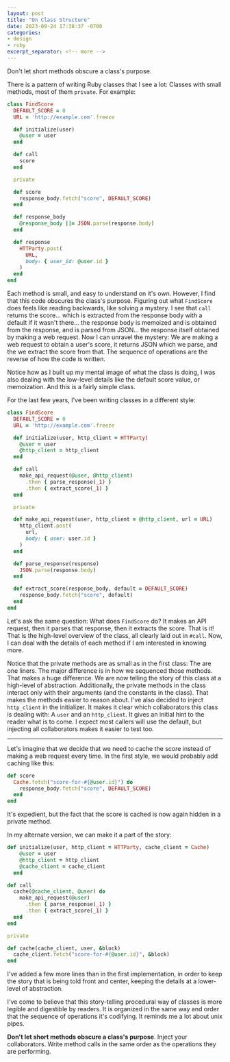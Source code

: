```yaml
---
layout: post
title: "On Class Structure"
date: 2023-09-24 17:38:37 -0700
categories:
- design
- ruby
excerpt_separator: <!-- more -->
---
```


Don't let short methods obscure a class's purpose.

There is a pattern of writing Ruby classes that I see a lot: Classes with small methods, most of them `private`. For example:

```ruby
class FindScore
  DEFAULT_SCORE = 0
  URL = 'http://example.com'.freeze

  def initialize(user)
    @user = user
  end

  def call
    score
  end

  private

  def score
    response_body.fetch("score", DEFAULT_SCORE)
  end

  def response_body
    @response_body ||= JSON.parse(response.body)
  end

  def response
    HTTParty.post(
      URL,
      body: { user_id: @user.id }
    )
  end
end
```

Each method is small, and easy to understand on it's own. However, I find that this code obscures the class's purpose. Figuring out what `FindScore` does feels like reading backwards, like solving a mystery. I see that `call` returns the score... which is extracted from the response body with a default if it wasn't there... the response body is memoized and is obtained from the response, and is parsed from JSON... the response itself obtained by making a web request. Now I can unravel the mystery: We are making a web request to obtain a user's score, it returns JSON which we parse, and the we extract the score from that. The sequence of operations are the reverse of how the code is written.

Notice how as I built up my mental image of what the class is doing, I was also dealing with the low-level details like the default score value, or memoization. And this is a fairly simple class.

For the last few years, I've been writing classes in a different style:

```ruby
class FindScore
  DEFAULT_SCORE = 0
  URL = 'http://example.com'.freeze

  def initialize(user, http_client = HTTParty)
    @user = user
    @http_client = http_client
  end

  def call
    make_api_request(@user, @http_client)
      .then { parse_response(_1) }
      .then { extract_score(_1) }
  end

  private

  def make_api_request(user, http_client = @http_client, url = URL)
    http_client.post(
      url,
      body: { user: user.id }
    )
  end

  def parse_response(response)
    JSON.parse(response.body)
  end

  def extract_score(response_body, default = DEFAULT_SCORE)
    response_body.fetch("score", default)
  end
end
```

Let's ask the same question: What does `FindScore` do? It makes an API request, then it parses that response, then it extracts the score. That is it! That is the high-level overview of the class, all clearly laid out in `#call`. Now, I can deal with the details of each method if I am interested in knowing more.

Notice that the private methods are as small as in the first class: The are one liners. The major difference is in how we sequenced those methods. That makes a huge difference. We are now telling the story of this class at a high-level of abstraction. Additionally, the private methods in the class interact only with their arguments (and the constants in the class). That makes the methods easier to reason about. I've also decided to inject `http_client` in the initializer. It makes it clear which collaborators this class is dealing with: A `user` and an `http_client`. It gives an initial hint to the reader what is to come. I expect most callers will use the default, but injecting all collaborators makes it easier to test too.

---

Let's imagine that we decide that we need to cache the score instead of making a web request every time. In the first style, we would probably add caching like this:

```ruby
def score
  Cache.fetch("score-for-#{@user.id}") do
    response_body.fetch("score", DEFAULT_SCORE)
  end
end
```

It's expedient, but the fact that the score is cached is now again hidden in a private method.

In my alternate version, we can make it a part of the story:

```ruby
def initialize(user, http_client = HTTParty, cache_client = Cache)
    @user = user
    @http_client = http_client
    @cache_client = cache_client
  end

def call
  cache(@cache_client, @user) do
    make_api_request(@user)
      .then { parse_response(_1) }
      .then { extract_score(_1) }
  end
end

private

def cache(cache_client, user, &block)
  cache_client.fetch("score-for-#{@user.id}", &block)
end
```

I've added a few more lines than in the first implementation, in order to keep the story that is being told front and center, keeping the details at a lower-level of abstraction.

I've come to believe that this story-telling procedural way of classes is more legible and digestible by readers. It is organized in the same way and order that the sequence of operations it's codifying. It reminds me a lot about unix pipes.

**Don't let short methods obscure a class's purpose**. Inject your collaborators. Write method calls in the same order as the operations they are performing.
